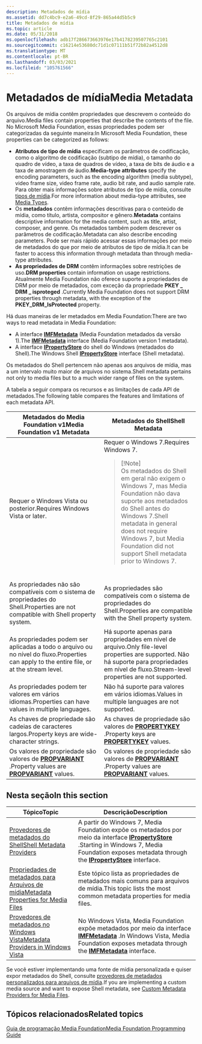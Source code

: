 ```yaml
---
description: Metadados de mídia
ms.assetid: dd7c4bc9-e2a6-49cd-8f29-865a44d5b5c9
title: Metadados de mídia
ms.topic: article
ms.date: 05/31/2018
ms.openlocfilehash: adb17f286673663976e17b4178239507765c2101
ms.sourcegitcommit: c16214e53680dc71d1c07111b51f72b82a4512d8
ms.translationtype: MT
ms.contentlocale: pt-BR
ms.lasthandoff: 03/03/2021
ms.locfileid: "105761566"
---
```

# <a name="media-metadata"></a><span data-ttu-id="cc4a7-103">Metadados de mídia</span><span class="sxs-lookup"><span data-stu-id="cc4a7-103">Media Metadata</span></span>

<span data-ttu-id="cc4a7-104">Os arquivos de mídia contêm propriedades que descrevem o conteúdo do arquivo.</span><span class="sxs-lookup"><span data-stu-id="cc4a7-104">Media files contain properties that describe the contents of the file.</span></span> <span data-ttu-id="cc4a7-105">No Microsoft Media Foundation, essas propriedades podem ser categorizadas da seguinte maneira:</span><span class="sxs-lookup"><span data-stu-id="cc4a7-105">In Microsoft Media Foundation, these properties can be categorized as follows:</span></span>

-   <span data-ttu-id="cc4a7-106">**Atributos de tipo de mídia** especificam os parâmetros de codificação, como o algoritmo de codificação (subtipo de mídia), o tamanho do quadro de vídeo, a taxa de quadros de vídeo, a taxa de bits de áudio e a taxa de amostragem de áudio.</span><span class="sxs-lookup"><span data-stu-id="cc4a7-106">**Media-type attributes** specify the encoding parameters, such as the encoding algorithm (media subtype), video frame size, video frame rate, audio bit rate, and audio sample rate.</span></span> <span data-ttu-id="cc4a7-107">Para obter mais informações sobre atributos de tipo de mídia, consulte [tipos de mídia](media-types.md).</span><span class="sxs-lookup"><span data-stu-id="cc4a7-107">For more information about media-type attributes, see [Media Types](media-types.md).</span></span>
-   <span data-ttu-id="cc4a7-108">Os **metadados** contêm informações descritivas para o conteúdo de mídia, como título, artista, compositor e gênero.</span><span class="sxs-lookup"><span data-stu-id="cc4a7-108">**Metadata** contains descriptive information for the media content, such as title, artist, composer, and genre.</span></span> <span data-ttu-id="cc4a7-109">Os metadados também podem descrever os parâmetros de codificação.</span><span class="sxs-lookup"><span data-stu-id="cc4a7-109">Metadata can also describe encoding parameters.</span></span> <span data-ttu-id="cc4a7-110">Pode ser mais rápido acessar essas informações por meio de metadados do que por meio de atributos de tipo de mídia.</span><span class="sxs-lookup"><span data-stu-id="cc4a7-110">It can be faster to access this information through metadata than through media-type attributes.</span></span>
-   <span data-ttu-id="cc4a7-111">**As propriedades de DRM** contêm informações sobre restrições de uso.</span><span class="sxs-lookup"><span data-stu-id="cc4a7-111">**DRM properties** contain information on usage restrictions.</span></span> <span data-ttu-id="cc4a7-112">Atualmente Media Foundation não oferece suporte a propriedades de DRM por meio de metadados, com exceção da propriedade **PKEY \_ DRM \_ isproteged** .</span><span class="sxs-lookup"><span data-stu-id="cc4a7-112">Currently Media Foundation does not support DRM properties through metadata, with the exception of the **PKEY\_DRM\_IsProtected** property.</span></span>

<span data-ttu-id="cc4a7-113">Há duas maneiras de ler metadados em Media Foundation:</span><span class="sxs-lookup"><span data-stu-id="cc4a7-113">There are two ways to read metadata in Media Foundation:</span></span>

-   <span data-ttu-id="cc4a7-114">A interface [**IMFMetadata**](/windows/desktop/api/mfidl/nn-mfidl-imfmetadata) (Media Foundation metadados da versão 1).</span><span class="sxs-lookup"><span data-stu-id="cc4a7-114">The [**IMFMetadata**](/windows/desktop/api/mfidl/nn-mfidl-imfmetadata) interface (Media Foundation version 1 metadata).</span></span>
-   <span data-ttu-id="cc4a7-115">A interface [**IPropertyStore**](/windows/win32/api/propsys/nn-propsys-ipropertystore) do shell do Windows (metadados do Shell).</span><span class="sxs-lookup"><span data-stu-id="cc4a7-115">The Windows Shell [**IPropertyStore**](/windows/win32/api/propsys/nn-propsys-ipropertystore) interface (Shell metadata).</span></span>

<span data-ttu-id="cc4a7-116">Os metadados do Shell pertencem não apenas aos arquivos de mídia, mas a um intervalo muito maior de arquivos no sistema.</span><span class="sxs-lookup"><span data-stu-id="cc4a7-116">Shell metadata pertains not only to media files but to a much wider range of files on the system.</span></span>

<span data-ttu-id="cc4a7-117">A tabela a seguir compara os recursos e as limitações de cada API de metadados.</span><span class="sxs-lookup"><span data-stu-id="cc4a7-117">The following table compares the features and limitations of each metadata API.</span></span>



<table>
<colgroup>
<col style="width: 50%" />
<col style="width: 50%" />
</colgroup>
<thead>
<tr class="header">
<th><span data-ttu-id="cc4a7-118">Metadados do Media Foundation v1</span><span class="sxs-lookup"><span data-stu-id="cc4a7-118">Media Foundation v1 Metadata</span></span></th>
<th><span data-ttu-id="cc4a7-119">Metadados do Shell</span><span class="sxs-lookup"><span data-stu-id="cc4a7-119">Shell Metadata</span></span></th>
</tr>
</thead>
<tbody>
<tr class="odd">
<td><span data-ttu-id="cc4a7-120">Requer o Windows Vista ou posterior.</span><span class="sxs-lookup"><span data-stu-id="cc4a7-120">Requires Windows Vista or later.</span></span></td>
<td><span data-ttu-id="cc4a7-121">Requer o Windows 7.</span><span class="sxs-lookup"><span data-stu-id="cc4a7-121">Requires Windows 7.</span></span>
<blockquote>
[!Note]<br />
<span data-ttu-id="cc4a7-122">Os metadados do Shell em geral não exigem o Windows 7, mas Media Foundation não dava suporte aos metadados do Shell antes do Windows 7.</span><span class="sxs-lookup"><span data-stu-id="cc4a7-122">Shell metadata in general does not require Windows 7, but Media Foundation did not support Shell metadata prior to Windows 7.</span></span>
</blockquote>
<br/></td>
</tr>
<tr class="even">
<td><span data-ttu-id="cc4a7-123">As propriedades não são compatíveis com o sistema de propriedades do Shell.</span><span class="sxs-lookup"><span data-stu-id="cc4a7-123">Properties are not compatible with Shell property system.</span></span></td>
<td><span data-ttu-id="cc4a7-124">As propriedades são compatíveis com o sistema de propriedades do Shell.</span><span class="sxs-lookup"><span data-stu-id="cc4a7-124">Properties are compatible with the Shell property system.</span></span></td>
</tr>
<tr class="odd">
<td><span data-ttu-id="cc4a7-125">As propriedades podem ser aplicadas a todo o arquivo ou no nível do fluxo.</span><span class="sxs-lookup"><span data-stu-id="cc4a7-125">Properties can apply to the entire file, or at the stream level.</span></span></td>
<td><span data-ttu-id="cc4a7-126">Há suporte apenas para propriedades em nível de arquivo.</span><span class="sxs-lookup"><span data-stu-id="cc4a7-126">Only file-level properties are supported.</span></span> <span data-ttu-id="cc4a7-127">Não há suporte para propriedades em nível de fluxo.</span><span class="sxs-lookup"><span data-stu-id="cc4a7-127">Stream-level properties are not supported.</span></span></td>
</tr>
<tr class="even">
<td><span data-ttu-id="cc4a7-128">As propriedades podem ter valores em vários idiomas.</span><span class="sxs-lookup"><span data-stu-id="cc4a7-128">Properties can have values in multiple languages.</span></span></td>
<td><span data-ttu-id="cc4a7-129">Não há suporte para valores em vários idiomas.</span><span class="sxs-lookup"><span data-stu-id="cc4a7-129">Values in multiple languages are not supported.</span></span></td>
</tr>
<tr class="odd">
<td><span data-ttu-id="cc4a7-130">As chaves de propriedade são cadeias de caracteres largos.</span><span class="sxs-lookup"><span data-stu-id="cc4a7-130">Property keys are wide-character strings.</span></span></td>
<td><span data-ttu-id="cc4a7-131">As chaves de propriedade são valores de <a href="/windows/desktop/api/wtypes/ns-wtypes-propertykey"><strong>PROPERTYKEY</strong></a> .</span><span class="sxs-lookup"><span data-stu-id="cc4a7-131">Property keys are <a href="/windows/desktop/api/wtypes/ns-wtypes-propertykey"><strong>PROPERTYKEY</strong></a> values.</span></span></td>
</tr>
<tr class="even">
<td><span data-ttu-id="cc4a7-132">Os valores de propriedade são valores de <a href="/windows/win32/api/propidl/ns-propidl-propvariant"><strong>PROPVARIANT</strong></a> .</span><span class="sxs-lookup"><span data-stu-id="cc4a7-132">Property values are <a href="/windows/win32/api/propidl/ns-propidl-propvariant"><strong>PROPVARIANT</strong></a> values.</span></span></td>
<td><span data-ttu-id="cc4a7-133">Os valores de propriedade são valores de <a href="/windows/win32/api/propidl/ns-propidl-propvariant"><strong>PROPVARIANT</strong></a> .</span><span class="sxs-lookup"><span data-stu-id="cc4a7-133">Property values are <a href="/windows/win32/api/propidl/ns-propidl-propvariant"><strong>PROPVARIANT</strong></a> values.</span></span></td>
</tr>
</tbody>
</table>



 

## <a name="in-this-section"></a><span data-ttu-id="cc4a7-134">Nesta seção</span><span class="sxs-lookup"><span data-stu-id="cc4a7-134">In this section</span></span>



| <span data-ttu-id="cc4a7-135">Tópico</span><span class="sxs-lookup"><span data-stu-id="cc4a7-135">Topic</span></span>                                                                                     | <span data-ttu-id="cc4a7-136">Descrição</span><span class="sxs-lookup"><span data-stu-id="cc4a7-136">Description</span></span>                                                                                                                                |
|-------------------------------------------------------------------------------------------|--------------------------------------------------------------------------------------------------------------------------------------------|
| [<span data-ttu-id="cc4a7-137">Provedores de metadados do Shell</span><span class="sxs-lookup"><span data-stu-id="cc4a7-137">Shell Metadata Providers</span></span>](shell-metadata-providers.md)<br/>                       | <span data-ttu-id="cc4a7-138">A partir do Windows 7, Media Foundation expõe os metadados por meio da interface [**IPropertyStore**](/windows/win32/api/propsys/nn-propsys-ipropertystore) .</span><span class="sxs-lookup"><span data-stu-id="cc4a7-138">Starting in Windows 7, Media Foundation exposes metadata through the [**IPropertyStore**](/windows/win32/api/propsys/nn-propsys-ipropertystore) interface.</span></span><br/> |
| [<span data-ttu-id="cc4a7-139">Propriedades de metadados para Arquivos de mídia</span><span class="sxs-lookup"><span data-stu-id="cc4a7-139">Metadata Properties for Media Files</span></span>](metadata-properties-for-media-files.md)<br/> | <span data-ttu-id="cc4a7-140">Este tópico lista as propriedades de metadados mais comuns para arquivos de mídia.</span><span class="sxs-lookup"><span data-stu-id="cc4a7-140">This topic lists the most common metadata properties for media files.</span></span><br/>                                                           |
| [<span data-ttu-id="cc4a7-141">Provedores de metadados no Windows Vista</span><span class="sxs-lookup"><span data-stu-id="cc4a7-141">Metadata Providers in Windows Vista</span></span>](metadata-providers-in-windows-vista.md)<br/> | <span data-ttu-id="cc4a7-142">No Windows Vista, Media Foundation expõe metadados por meio da interface [**IMFMetadata**](/windows/desktop/api/mfidl/nn-mfidl-imfmetadata) .</span><span class="sxs-lookup"><span data-stu-id="cc4a7-142">In Windows Vista, Media Foundation exposes metadata through the [**IMFMetadata**](/windows/desktop/api/mfidl/nn-mfidl-imfmetadata) interface.</span></span><br/>                   |



 

<span data-ttu-id="cc4a7-143">Se você estiver implementando uma fonte de mídia personalizada e quiser expor metadados do Shell, consulte [provedores de metadados personalizados para arquivos de mídia](custom-metadata-providers-for-media-files.md).</span><span class="sxs-lookup"><span data-stu-id="cc4a7-143">If you are implementing a custom media source and want to expose Shell metadata, see [Custom Metadata Providers for Media Files](custom-metadata-providers-for-media-files.md).</span></span>

## <a name="related-topics"></a><span data-ttu-id="cc4a7-144">Tópicos relacionados</span><span class="sxs-lookup"><span data-stu-id="cc4a7-144">Related topics</span></span>

<dl> <dt>

[<span data-ttu-id="cc4a7-145">Guia de programação Media Foundation</span><span class="sxs-lookup"><span data-stu-id="cc4a7-145">Media Foundation Programming Guide</span></span>](media-foundation-programming-guide.md)
</dt> </dl>

 

 
